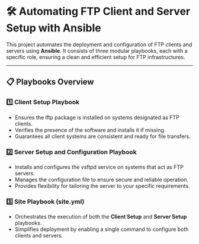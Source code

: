 # 🛠️ Automating FTP Client and Server Setup with Ansible

This project automates the deployment and configuration of FTP clients and servers using **Ansible**. It consists of three modular playbooks, each with a specific role, ensuring a clean and efficient setup for FTP infrastructures.

---

## 📋 Playbooks Overview

### 1️⃣ **Client Setup Playbook**
- Ensures the lftp package is installed on systems designated as FTP clients.
- Verifies the presence of the software and installs it if missing.
- Guarantees all client systems are consistent and ready for file transfers.

### 2️⃣ **Server Setup and Configuration Playbook**
- Installs and configures the vsftpd service on systems that act as FTP servers.
- Manages the configuration file to ensure secure and reliable operation.
- Provides flexibility for tailoring the server to your specific requirements.

### 3️⃣ **Site Playbook (site.yml)**
- Orchestrates the execution of both the **Client Setup** and **Server Setup** playbooks.
- Simplifies deployment by enabling a single command to configure both clients and servers.
